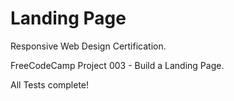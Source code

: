 # Landing Page

Responsive Web Design Certification.

FreeCodeCamp Project 003 - Build a Landing Page.

All Tests complete!
